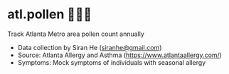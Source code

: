 # atl.pollen :monocle_face::cherry_blossom::mask: 
Track Atlanta Metro area pollen count annually
-  Data collection by Siran He (siranhe@gmail.com)
-  Source: Atlanta Allergy and Asthma (https://www.atlantaallergy.com/)
-  Symptoms: Mock symptoms of individuals with seasonal allergy
